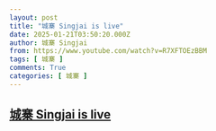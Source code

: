 ```yaml
---
layout: post
title: "城寨 Singjai is live"
date: 2025-01-21T03:50:20.000Z
author: 城寨 Singjai
from: https://www.youtube.com/watch?v=R7XFTOEzBBM
tags: [ 城寨 ]
comments: True
categories: [ 城寨 ]
---
```

<!--1737431420000-->
[城寨 Singjai is live](https://www.youtube.com/watch?v=R7XFTOEzBBM)
------

<div>

</div>
